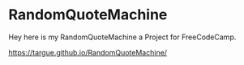 # RandomQuoteMachine

Hey here is my RandomQuoteMachine a Project for FreeCodeCamp.

https://targue.github.io/RandomQuoteMachine/
